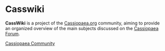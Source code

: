 # Casswiki

**CassWiki** is a project of the [Cassiopaea.org](https://cassiopaea.org/) community, aiming to provide an organized overview of the main subjects discussed on the [Cassiopaea Forum](https://cassiopaea.org/forum).

[Cassiopaea Community](https://cassiopaea.org)

